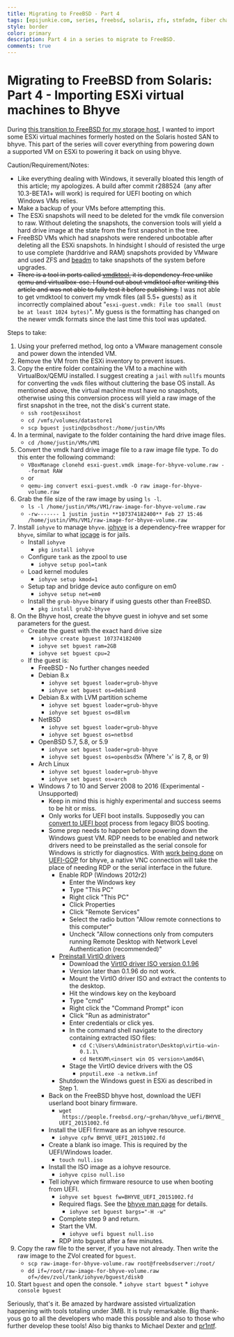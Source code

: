 ```yaml
---
title: Migrating to FreeBSD - Part 4
tags: [epijunkie.com, series, freebsd, solaris, zfs, stmfadm, fiber channel, lun]
style: border
color: primary
description: Part 4 in a series to migrate to FreeBSD.
comments: true
---
```


Migrating to FreeBSD from Solaris: Part 4 - Importing ESXi virtual machines to Bhyve
==========================

During [this transition to FreeBSD for my storage host](http://justinholcomb.me/blog/2016/02/28/migration-to-freebsd-part1.html), I wanted to import some ESXi virtual machines formerly hosted on the Solaris
hosted SAN to bhyve. This part of the series will cover everything from powering down a supported VM on ESXi to powering it back on using bhyve.

Caution/Requirement/Notes:

*   Like everything dealing with Windows, it severally bloated this length of this article; my apologizes. A build after commit r288524  (any after 10.3-BETA1+ will work) is required for UEFI booting on which Windows VMs relies.
*   Make a backup of your VMs before attempting this.
*   The ESXi snapshots will need to be deleted for the vmdk file conversion to raw. Without deleting the snapshots, the conversion tools will yield a hard drive image at the state from the first snapshot in the tree.
*   FreeBSD VMs which had snapshots were rendered unbootable after deleting all the ESXi snapshots. In hindsight I should of resisted the urge to use complete (harddrive and RAM) snapshots provided by VMware and used ZFS and [beadm](https://www.freebsd.org/cgi/man.cgi?query=beadm) to take snapshots of the system before upgrades.
*   <strike>There is a tool in ports called [vmdktool,](http://www.freshports.org/sysutils/vmdktool/) it is dependency-free unlike qemu and virtualbox-ose. I found out about vmdktool after writing this article and was not able to fully test it before publishing.</strike> I was not able to get vmdktool to convert my vmdk files (all 5.5+ guests) as it incorrectly complained about "`esxi-guest.vmdk: File too small (must be at least 1024 bytes)`". My guess is the formatting has changed on the newer vmdk formats since the last time this tool was updated.

Steps to take:

1.  Using your preferred method, log onto a VMware management console and power down the intended VM.
2.  Remove the VM from the ESXi inventory to prevent issues.
3.  Copy the entire folder containing the VM to a machine with VirtualBox/QEMU installed. I suggest creating a `jail` with `nullfs` mounts for converting the `vmdk` files without cluttering the base OS install. As mentioned above, the virtual machine must have no snapshots, otherwise using this conversion process will yield a raw image of the first snapshot in the tree, not the disk's current state.
    *   `ssh root@esxihost`
    *   `cd /vmfs/volumes/datastore1`
    *   `scp bguest justin@pcbsdhost:/home/justin/VMs`
4.  In a terminal, navigate to the folder containing the hard drive image files.
    *   `cd /home/justin/VMs/VM1`
5.  Convert the vmdk hard drive image file to a raw image file type. To do this enter the following command:
    *   `VBoxManage clonehd esxi-guest.vmdk image-for-bhyve-volume.raw --format RAW`
    *   or
    *   `qemu-img convert esxi-guest.vmdk -O raw image-for-bhyve-volume.raw`
6.  Grab the file size of the raw image by using `ls -l`.
    *   `ls -l /home/justin/VMs/VM1/raw-image-for-bhyve-volume.raw`
    *   `-rw------- 1 justin justin **107374182400** Feb 27 15:46 /home/justin/VMs/VM1/raw-image-for-bhyve-volume.raw`
7.  Install `iohyve` to manage `bhyve`. [iohyve](https://github.com/pr1ntf/iohyve) is a dependency-free wrapper for `bhyve`, similar to what [iocage](https://github.com/iocage/iocage) is for jails.
    *   Install `iohyve`
        *   `pkg install iohyve`
    *   Configure `tank` as the zpool to use
        *   `iohyve setup pool=tank`
    *   Load kernel modules
        *   `iohyve setup kmod=1`
    *   Setup tap and bridge device auto configure on em0
        *   `iohyve setup net=em0`
    *   Install the `grub-bhyve` binary if using guests other than FreeBSD.
        *   `pkg install grub2-bhyve`
8.  On the Bhyve host, create the bhyve guest in iohyve and set some parameters for the guest.
    *   Create the guest with the exact hard drive size
        *   `iohyve create bguest 107374182400`
        *   `iohyve set bguest ram=2GB`
        *   `iohyve set bguest cpu=2`
    *   If the guest is:
        *   FreeBSD - No further changes needed
        *   Debian 8.x
            *   `iohyve set bguest loader=grub-bhyve`
            *   `iohyve set bguest os=debian8`
        *   Debian 8.x with LVM partition scheme
            *   `iohyve set bguest loader=grub-bhyve`
            *   `iohyve set bguest os=d8lvm`
        *   NetBSD
            *   `iohyve set bguest loader=grub-bhyve`
            *   `iohyve set bguest os=netbsd`
        *   OpenBSD 5.7, 5.8, or 5.9
            *   `iohyve set bguest loader=grub-bhyve`
            *   `iohyve set bguest os=openbsd5x` (Where '`x`' is 7, 8, or 9)
        *   Arch Linux
            *   `iohyve set bguest loader=grub-bhyve`
            *   `iohyve set bguest os=arch`
        *   Windows 7 to 10 and Server 2008 to 2016 (Experimental - Unsupported)
            *   Keep in mind this is highly experimental and success seems to be hit or miss.
            *   Only works for UEFI boot installs. Supposedly you can [convert to UEFI boot](https://www.youtube.com/watch?v=g1eXD30Fox4) process from legacy BIOS booting.
            *   Some prep needs to happen before powering down the Windows guest VM. RDP needs to be enabled and network drivers need to be preinstalled as the serial console for Windows is strictly for diagnostics. With
[work being done](https://twitter.com/michaeldexter/status/708233317003333632) on [UEFI-GOP](https://en.wikipedia.org/wiki/Unified_Extensible_Firmware_Interface#Graphics_features) for bhyve, a native VNC connection will take the place of needing RDP or the serial interface in the future.
                *   Enable RDP (Windows 2012r2)
                    *   Enter the Windows key
                    *   Type "This PC"
                    *   Right click "This PC"
                    *   Click Properties
                    *   Click "Remote Services"
                    *   Select the radio button "Allow remote connections to this computer"
                    *   Uncheck "Allow connections only from computers running Remote Desktop with Network Level Authentication (recommended)"
                *   [Preinstall VirtIO drivers](https://technet.microsoft.com/en-us/library/cc772036.aspx)
                    *   Download the [VirtIO driver ISO version 0.1.96](https://fedoraproject.org/wiki/Windows_Virtio_Drivers)
                      *   Version later than 0.1.96 do not work.
                    *   Mount the VirtIO driver ISO and extract the contents to the desktop.
                    *   Hit the windows key on the keyboard
                    *   Type "cmd"
                    *   Right click the "Command Prompt" icon
                    *   Click "Run as administrator"
                    *   Enter credentials or click yes.
                    *   In the command shell navigate to the directory containing extracted ISO files:
                        *   `cd C:\Users\Administrator\Desktop\virtio-win-0.1.1\`
                        *   `cd NetKVM\<insert win OS version>\amd64\`
                    *   Stage the VirtIO device drivers with the OS
                        *   `pnputil.exe -a netkvm.inf`
                *   Shutdown the Windows guest in ESXi as described in Step 1.
            *   Back on the FreeBSD bhyve host, download the UEFI userland boot binary firmware.
                *   `wget  https://people.freebsd.org/~grehan/bhyve_uefi/BHYVE_UEFI_20151002.fd`
            *   Install the UEFI firmware as an iohyve resource.
                *   `iohyve cpfw BHYVE_UEFI_20151002.fd`
            *   Create a blank iso image. This is required by the UEFI/Windows loader.
                *   `touch null.iso`
            *   Install the ISO image as a iohyve resource.
                *   `iohyve cpiso null.iso`
            *   Tell iohyve which firmware resource to use when booting from UEFI.
                *   `iohyve set bguest fw=BHYVE_UEFI_20151002.fd`
                *   Required flags. See the [bhyve man page](https://www.freebsd.org/cgi/man.cgi?query=bhyve&apropos=0&sektion=8&manpath=FreeBSD+11-current&arch=default&format=html) for details.
                    *   `iohyve set bguest bargs="-H -w"`
                *   Complete step 9 and return.
                *   Start the VM.
                    *   `iohyve uefi bguest null.iso`
                *   RDP into bguest after a few minutes.
9.  Copy the raw file to the server, if you have not already. Then write the raw image to the ZVol created for `bguest`.
    *   `scp raw-image-for-bhyve-volume.raw root@freebsdserver:/root/`
    *   `dd if=/root/raw-image-for-bhyve-volume.raw of=/dev/zvol/tank/iohyve/bguest/disk0`
10.  Start `bguest` and open the console.
    *   `iohyve start bguest`
    *   `iohyve console bguest`

Seriously, that's it. Be amazed by hardware assisted virtualization happening with tools totaling under 3MB. It is truly remarkable. Big thank-yous go to all the developers who made this possible and also to those who further develop these tools! Also big thanks to Michael Dexter and [pr1ntf](https://twitter.com/pr1ntf).
